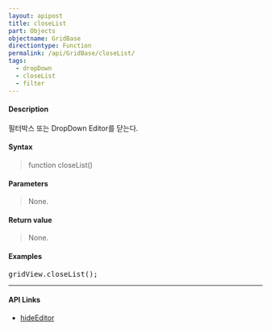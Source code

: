 ```yaml
---
layout: apipost
title: closeList
part: Objects
objectname: GridBase
directiontype: Function
permalink: /api/GridBase/closeList/
tags:
  - dropDown
  - closeList
  - filter
---
```



#### Description

 필터박스 또는 DropDown Editor를 닫는다.

#### Syntax

> function closeList()

#### Parameters

> None.

#### Return value

> None.

#### Examples 

<pre class="prettyprint">
gridView.closeList();
</pre>

---

#### API Links

* [hideEditor](/api/GridBase/hideEditor)